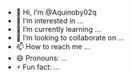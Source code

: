 - 👋 Hi, I’m @Aquinoby02q
- 👀 I’m interested in ...
- 🌱 I’m currently learning ...
- 💞️ I’m looking to collaborate on ...
- 📫 How to reach me ...
- 😄 Pronouns: ...
- ⚡ Fun fact: ...

<!---
Aquinoby02q/Aquinoby02q is a ✨ special ✨ repository because its `README.md` (this file) appears on your GitHub profile.
You can click the Preview link to take a look at your changes.
--->
